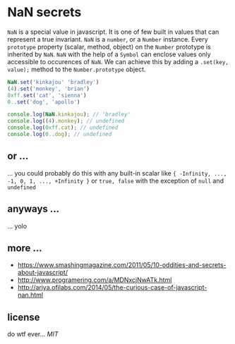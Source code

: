 NaN secrets
===========

`NaN` is a special value in javascript. It is one of few built in values
that can represent a true invariant. `NaN` is a `number`, or a `Number`
instance. Every `prototype` property (scalar, method, object) on the
`Number` prototype is inherited by `NaN`. `NaN` with the help of a
`Symbol` can enclose values only accessible to occurences of `NaN`. We
can achieve this by adding a `.set(key, value);` method to the
`Number.prototype` object.

```js
NaN.set('kinkajou' 'bradley')
(4).set('monkey', 'brian')
0xff.set('cat', 'sienna')
0..set('dog', 'apollo')

console.log(NaN.kinkajou); // 'bradley'
console.log((4).monkey); // undefined
console.log(0xff.cat); // undefined
console.log(0..dog); // undefined
```

## or ...

 ... you could probably do this with any built-in scalar like
`{ -Infinity, ..., -1, 0, 1, ..., +Infinity }` or `true, false` with the
exception of `null` and `undefined`

## anyways ...

... yolo

## more ...

* https://www.smashingmagazine.com/2011/05/10-oddities-and-secrets-about-javascript/
* http://www.programering.com/a/MDNxcjNwATk.html
* http://ariya.ofilabs.com/2014/05/the-curious-case-of-javascript-nan.html

## license

do wtf ever... *MIT*

